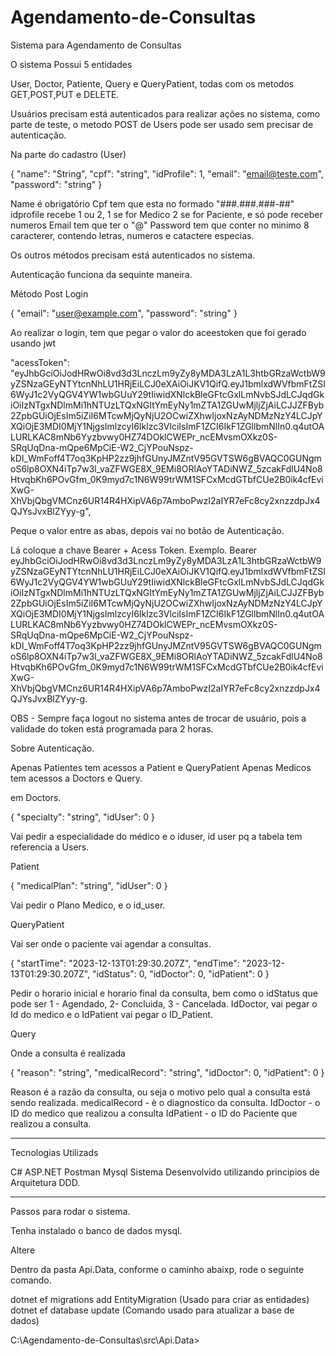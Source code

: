 # Agendamento-de-Consultas
Sistema para Agendamento de Consultas

O sistema Possui 5 entidades

User, Doctor, Patiente, Query e QueryPatient, todas com os metodos GET,POST,PUT e DELETE.

Usuários precisam está autenticados para realizar ações no sistema, como parte de teste, o metodo POST de Users pode ser usado sem precisar de autenticação.

Na parte do cadastro (User)

{
  "name": "String",
  "cpf": "string",
  "idProfile": 1,
  "email": "email@teste.com",
  "password": "string"
}

Name é obrigatório
Cpf tem que esta no formado "###.###.###-##"
idprofile recebe 1 ou 2, 1 se for Medico  2 se for Paciente, e só pode receber numeros
Email tem que ter o "@"
Password tem que conter no minimo 8 caracterer, contendo letras, numeros e catactere especias.

Os outros métodos precisam está autenticados no sistema.

Autenticação funciona da sequinte maneira.

Método Post Login

{
  "email": "user@example.com",
  "password": "string"
}

Ao realizar o login, tem que pegar o valor do aceestoken que foi gerado usando jwt

"acessToken": "eyJhbGciOiJodHRwOi8vd3d3LnczLm9yZy8yMDA3LzA1L3htbGRzaWctbW9yZSNzaGEyNTYtcnNhLU1HRjEiLCJ0eXAiOiJKV1QifQ.eyJ1bmlxdWVfbmFtZSI6WyJ1c2VyQGV4YW1wbGUuY29tIiwidXNlckBleGFtcGxlLmNvbSJdLCJqdGkiOiIzNTgxNDlmMi1hNTUzLTQxNGItYmEyNy1mZTA1ZGUwMjljZjAiLCJJZFByb2ZpbGUiOjEsIm5iZiI6MTcwMjQyNjU2OCwiZXhwIjoxNzAyNDMzNzY4LCJpYXQiOjE3MDI0MjY1NjgsImlzcyI6Iklzc3VlciIsImF1ZCI6IkF1ZGllbmNlIn0.q4utOALURLKAC8mNb6Yyzbvwy0HZ74DOklCWEPr_ncEMvsmOXkz0S-SRqUqDna-mQpe6MpCiE-W2_CjYPouNspz-kDI_WmFoff4T7oq3KpHP2zz9jhfGUnyJMZntV95GVTSW6gBVAQC0GUNgmoS6lp8OXN4iTp7w3l_vaZFWGE8X_9EMi8ORlAoYTADiNWZ_5zcakFdlU4No8HtvqbKh6POvGfm_0K9myd7c1N6W99trWM1SFCxMcdGTbfCUe2B0ik4cfEviXwG-XhVbjQbgVMCnz6UR14R4HXipVA6p7AmboPwzI2aIYR7eFc8cy2xnzzdpJx4QJYsJvxBlZYyy-g",

Peque o valor entre as abas, depois vai no botão de Autenticação.

Lá coloque a chave Bearer + Acess Token. Exemplo.
Bearer eyJhbGciOiJodHRwOi8vd3d3LnczLm9yZy8yMDA3LzA1L3htbGRzaWctbW9yZSNzaGEyNTYtcnNhLU1HRjEiLCJ0eXAiOiJKV1QifQ.eyJ1bmlxdWVfbmFtZSI6WyJ1c2VyQGV4YW1wbGUuY29tIiwidXNlckBleGFtcGxlLmNvbSJdLCJqdGkiOiIzNTgxNDlmMi1hNTUzLTQxNGItYmEyNy1mZTA1ZGUwMjljZjAiLCJJZFByb2ZpbGUiOjEsIm5iZiI6MTcwMjQyNjU2OCwiZXhwIjoxNzAyNDMzNzY4LCJpYXQiOjE3MDI0MjY1NjgsImlzcyI6Iklzc3VlciIsImF1ZCI6IkF1ZGllbmNlIn0.q4utOALURLKAC8mNb6Yyzbvwy0HZ74DOklCWEPr_ncEMvsmOXkz0S-SRqUqDna-mQpe6MpCiE-W2_CjYPouNspz-kDI_WmFoff4T7oq3KpHP2zz9jhfGUnyJMZntV95GVTSW6gBVAQC0GUNgmoS6lp8OXN4iTp7w3l_vaZFWGE8X_9EMi8ORlAoYTADiNWZ_5zcakFdlU4No8HtvqbKh6POvGfm_0K9myd7c1N6W99trWM1SFCxMcdGTbfCUe2B0ik4cfEviXwG-XhVbjQbgVMCnz6UR14R4HXipVA6p7AmboPwzI2aIYR7eFc8cy2xnzzdpJx4QJYsJvxBlZYyy-g.

OBS - Sempre faça logout no sistema antes de trocar de usuário, pois a validade do token está programada para 2 horas.

Sobre Autenticação.

Apenas Patientes tem acessos a Patient e QueryPatient
Apenas Medicos tem acessos a Doctors e Query.

em Doctors.

{
  "specialty": "string",
  "idUser": 0
}

Vai pedir a especialidade do médico e o iduser, id user pq a tabela tem referencia a Users.

Patient

{
  "medicalPlan": "string",
  "idUser": 0
}

Vai pedir o Plano Medico, e o id_user.

QueryPatient

Vai ser onde o paciente vai agendar a consultas.

{
  "startTime": "2023-12-13T01:29:30.207Z",
  "endTime": "2023-12-13T01:29:30.207Z",
  "idStatus": 0,
  "idDoctor": 0,
  "idPatient": 0
}

Pedir o horario inicial e horario final da consulta, bem como o idStatus que pode ser 1 - Agendado, 2- Concluida, 3 - Cancelada.
IdDoctor, vai pegar o Id do medico e o IdPatient vai pegar o ID_Patient.


Query

Onde a consulta é realizada

{
  "reason": "string",
  "medicalRecord": "string",
  "idDoctor": 0,
  "idPatient": 0
}

Reason é a razão da consulta, ou seja o motivo pelo qual a consulta está sendo realizada.
medicalRecord - è o diagnostico da consulta.
IdDoctor - o ID do medico que realizou a consulta
IdPatient - o ID do Paciente que realizou a consulta.

----------------------------------------------------------------------------------------------------------------------------------------------

Tecnologias Utilizads

C#
ASP.NET
Postman
Mysql
Sistema Desenvolvido utilizando principios de Arquitetura DDD.

------------------------------------------------------------------------------------------------------------------------------------------------
Passos para rodar o sistema.

Tenha instalado o banco de dados mysql.

Altere


Dentro da pasta Api.Data, conforme o caminho abaixp, rode o seguinte comando.

dotnet ef migrations add EntityMigration   (Usado para criar as entidades)
dotnet ef database update  (Comando usado para atualizar a base de dados)


C:\Agendamento-de-Consultas\src\Api.Data>
















